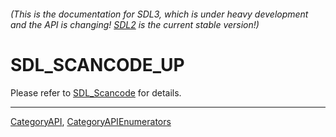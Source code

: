 ###### (This is the documentation for SDL3, which is under heavy development and the API is changing! [SDL2](https://wiki.libsdl.org/SDL2/) is the current stable version!)
# SDL_SCANCODE_UP

Please refer to [SDL_Scancode](SDL_Scancode) for details.

----
[CategoryAPI](CategoryAPI), [CategoryAPIEnumerators](CategoryAPIEnumerators)

